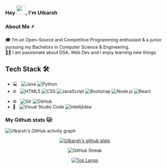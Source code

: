 ### Hey <img src="https://github.com/TheDudeThatCode/TheDudeThatCode/blob/master/Assets/Hi.gif" width="29px">, I'm Utkarsh


### About Me ⚡

🎓 I’m an Open-Source and Competitive Programming enthusiast & a junior pursuing my Bachelors in Computer Science & Engineering. </br>
👨‍💻 I am passionate about DSA, Web Dev and I enjoy learning new things. </br>

## Tech Stack 🛠 &nbsp;

- 💻 &nbsp;
  ![Java](https://img.shields.io/badge/-Java-333333?style=flat&logo=Java&logoColor=007396)
  ![Python](https://img.shields.io/badge/-Python-333333?style=flat&logo=python)
- 🌐 &nbsp;
  ![HTML5](https://img.shields.io/badge/-HTML5-333333?style=flat&logo=HTML5)
  ![CSS](https://img.shields.io/badge/-CSS-333333?style=flat&logo=CSS3&logoColor=1572B6)
  ![JavaScript](https://img.shields.io/badge/-JavaScript-333333?style=flat&logo=javascript)
  ![Bootstrap](https://img.shields.io/badge/-Bootstrap-333333?style=flat&logo=bootstrap&logoColor=563D7C)
  ![Node.js](https://img.shields.io/badge/-Node.js-333333?style=flat&logo=node.js)
  ![React](https://img.shields.io/badge/-React-333333?style=flat&logo=react)
<!-- - 🛢 &nbsp;
  ![MySQL](https://img.shields.io/badge/-MySQL-333333?style=flat&logo=mysql) -->
- ⚙️ &nbsp;
  ![Git](https://img.shields.io/badge/-Git-333333?style=flat&logo=git)
  ![GitHub](https://img.shields.io/badge/-GitHub-333333?style=flat&logo=github)
- 🔧 &nbsp;
  ![Visual Studio Code](https://img.shields.io/badge/Visual_Studio_Code-0078D4?style=for-the-badge&logo=visual%20studio%20code&logoColor=white)
  ![IntellijIdea](https://img.shields.io/badge/IntelliJIDEA-000000.svg?style=for-the-badge&logo=intellij-idea&logoColor=white)
  
### My Github stats 🐱:
![Utkarsh's GitHub activity graph](https://activity-graph.herokuapp.com/graph?username=Utkarshn10&theme=react-dark&hide_border=true&area=true)


<div align="center">
<a href="https://github.com/Utkarshn10">
 <img align="center" src="https://github-readme-stats.vercel.app/api?username=Utkarshn10&show_icons=true&theme=dark&line_height=27&title_color=2EDDD5&bg_color=000000&hide_border=1" alt="Utkarsh's github stats"/>
</a>


![GitHub Streak](https://github-readme-streak-stats.herokuapp.com?user=Utkarshn10&theme=great-gatsby&hide_border=true&sideNums=2EDDD5&background=000000&ring=1CC6DD&border=DD2727&currStreakNum=2ACBDD)
 

[![Top Langs](https://github-readme-stats.vercel.app/api/top-langs/?username=Utkarshn10&layout=compact&text_color=daf7dc&bg_color=000000)](https://github.com/Utkarshn10/github-readme-stats)
</div>


